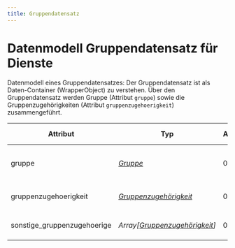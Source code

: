 ```yaml
---
title: Gruppendatensatz
---
```


# Datenmodell Gruppendatensatz für Dienste

Datenmodell eines Gruppendatensatzes: Der Gruppendatensatz ist als Daten-Container (WrapperObject) zu verstehen.
Über den Gruppendatensatz werden Gruppe (Attribut `gruppe`) sowie die Gruppenzugehörigkeiten (Attribut
`gruppenzugehoerigkeit`) zusammengeführt.

Attribut | Typ | Anzahl | Freigabe erforderlich | Bemerkung
--- | --- | --- | --- | ---
gruppe | *[Gruppe](gruppe)* | 0/1 | ja | Attribute einer einzelnen Gruppe entsprechend Datenmodell *Gruppe*.
gruppenzugehoerigkeit | *[Gruppenzugehörigkeit](gruppenzugehörigkeit)* | 0/1 | ja | Entsprechend dem Datemodell *Gruppenzugehörigkeit*.
sonstige_gruppenzugehoerige | *Array[[Gruppenzugehörigkeit](gruppenzugehörigkeit)]* | 0/0..n | ja | Liste (Array) von weiteren Zugehörigen zu der Gruppe.
